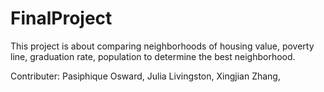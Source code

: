 # FinalProject
This project is about comparing neighborhoods of housing value, poverty line, graduation rate, population to determine the best neighborhood. 

Contributer:
Pasiphique Osward,
Julia Livingston,
Xingjian Zhang,
